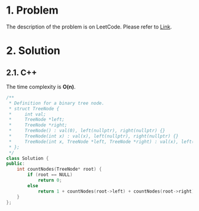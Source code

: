 # 1. Problem

The description of the problem is on LeetCode. Please refer to [Link](https://leetcode.com/problems/count-complete-tree-nodes/).

# 2. Solution

## 2.1. C++

The time complexity is **O(n)**.

```cpp
/**
 * Definition for a binary tree node.
 * struct TreeNode {
 *     int val;
 *     TreeNode *left;
 *     TreeNode *right;
 *     TreeNode() : val(0), left(nullptr), right(nullptr) {}
 *     TreeNode(int x) : val(x), left(nullptr), right(nullptr) {}
 *     TreeNode(int x, TreeNode *left, TreeNode *right) : val(x), left(left), right(right) {}
 * };
 */
class Solution {
public:
    int countNodes(TreeNode* root) {
        if (root == NULL)
            return 0;
        else
            return 1 + countNodes(root->left) + countNodes(root->right);
    }
};
```
